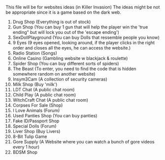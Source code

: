 This file will be for websites ideas (in Killer Invasion)
The ideas might be not be appropriate since it is a game based on the dark web.

1. Drug Shop (Everything is out of stock)
2. Gun Shop (You can buy 1 gun that will help the player win the 'true ending" but will lock you out of the 'escape ending')
3. SexDollPlayground (You can buy Dolls that ressemble people you know)
4. 9 Eyes (9 eyes opened, looking around, if the player clicks in the right order and closes all the eyes, he can access the website.)
5. Radio Station (Songs)
6. Online Casino (Gambling website w blackjack & roulette)
7. Spider Shop (You can buy different sorts of spiders)
8. The Beast (To enter, you need to find the code that is hidden somewhere random on another website)
9. Insym3Cam (A collection of security cameras)
10. Milk Shop (Buy 'milk')
11. LDT Chat (A public chat room)
12. Child Play (A public chat room)
13. WitchCraft Chat (A public chat room)
14. Corpses For Sale (Shop)
15. I Love Animals (Forum)
16. Used Panties Shop (You can buy panties)
17. Fake ID/Passport Shop 
18. Special Dolls (Forum)
19. Liver Shop (Buy Livers)
20. 8-Bit Tulip Game
21. Gore Supply (A Website where you can watch a bunch of gore videos every 1 hour)
22. BDSM Shop
